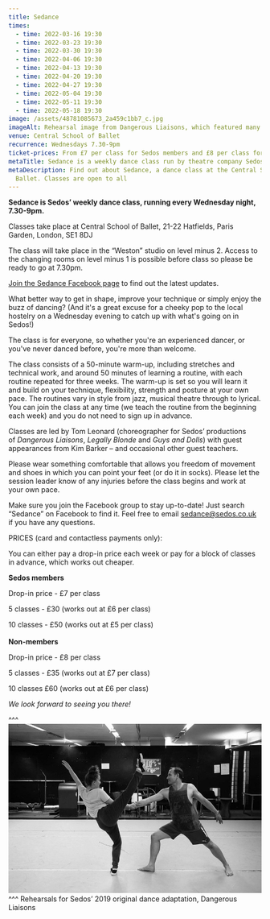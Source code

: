 ```yaml
---
title: Sedance
times:
  - time: 2022-03-16 19:30
  - time: 2022-03-23 19:30
  - time: 2022-03-30 19:30
  - time: 2022-04-06 19:30
  - time: 2022-04-13 19:30
  - time: 2022-04-20 19:30
  - time: 2022-04-27 19:30
  - time: 2022-05-04 19:30
  - time: 2022-05-11 19:30
  - time: 2022-05-18 19:30
image: /assets/48781085673_2a459c1bb7_c.jpg
imageAlt: Rehearsal image from Dangerous Liaisons, which featured many Sedance members
venue: Central School of Ballet
recurrence: Wednesdays 7.30-9pm
ticket-prices: From £7 per class for Sedos members and £8 per class for non-members
metaTitle: Sedance is a weekly dance class run by theatre company Sedos
metaDescription: Find out about Sedance, a dance class at the Central School of
  Ballet. Classes are open to all
---
```

**Sedance is Sedos’ weekly dance class, running every Wednesday night, 7.30-9pm.**

Classes take place at Central School of Ballet, 21-22 Hatfields, Paris Garden, London, SE1 8DJ

The class will take place in the “Weston” studio on level minus 2. Access to the changing rooms on level minus 1 is possible before class so please be ready to go at 7.30pm.

[Join the Sedance Facebook page](https://www.facebook.com/groups/328763023951811/) to find out the latest updates.

What better way to get in shape, improve your technique or simply enjoy the buzz of dancing? (And it's a great excuse for a cheeky pop to the local hostelry on a Wednesday evening to catch up with what's going on in Sedos!)

The class is for everyone, so whether you're an experienced dancer, or you've never danced before, you're more than welcome.

The class consists of a 50-minute warm-up, including stretches and technical work, and around 50 minutes of learning a routine, with each routine repeated for three weeks. The warm-up is set so you will learn it and build on your technique, flexibility, strength and posture at your own pace. The routines vary in style from jazz, musical theatre through to lyrical. You can join the class at any time (we teach the routine from the beginning each week) and you do not need to sign up in advance.

Classes are led by Tom Leonard (choreographer for Sedos’ productions of *Dangerous Liaisons*, *Legally Blonde* and *Guys and Dolls*) with guest appearances from Kim Barker – and occasional other guest teachers.

Please wear something comfortable that allows you freedom of movement and shoes in which you can point your feet (or do it in socks). Please let the session leader know of any injuries before the class begins and work at your own pace.

Make sure you join the Facebook group to stay up-to-date! Just search “Sedance” on Facebook to find it. Feel free to email sedance@sedos.co.uk if you have any questions.

PRICES (card and contactless payments only):

You can either pay a drop-in price each week or pay for a block of classes in advance, which works out cheaper.

**Sedos members**

Drop-in price - £7 per class

5 classes - £30 (works out at £6 per class)

10 classes - £50 (works out at £5 per class)\
\
**Non-members**

Drop-in price - £8 per class

5 classes - £35 (works out at £7 per class)

10 classes £60 (works out at £6 per class)

*We look forward to seeing you there!*

^^^ ![Rehearsal image from Dangerous Liaisons, which featured many Sedance members](/assets/48781085673_2a459c1bb7_c.jpg)
^^^ Rehearsals for Sedos’ 2019 original dance adaptation, Dangerous Liaisons